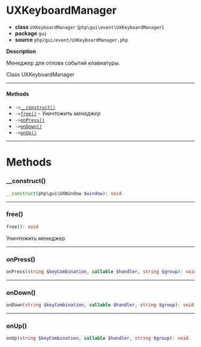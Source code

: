 # UXKeyboardManager

- **class** `UXKeyboardManager` (`php\gui\event\UXKeyboardManager`)
- **package** `gui`
- **source** `php/gui/event/UXKeyboardManager.php`

**Description**

Менеджер для отлова событий клавиатуры.

Class UXKeyboardManager

---

#### Methods

- `->`[`__construct()`](#method-__construct)
- `->`[`free()`](#method-free) - _Уничтожить менеджер_
- `->`[`onPress()`](#method-onpress)
- `->`[`onDown()`](#method-ondown)
- `->`[`onUp()`](#method-onup)

---
# Methods

<a name="method-__construct"></a>

### __construct()
```php
__construct(php\gui\UXWindow $window): void
```

---

<a name="method-free"></a>

### free()
```php
free(): void
```
Уничтожить менеджер

---

<a name="method-onpress"></a>

### onPress()
```php
onPress(string $keyCombination, callable $handler, string $group): void
```

---

<a name="method-ondown"></a>

### onDown()
```php
onDown(string $keyCombination, callable $handler, string $group): void
```

---

<a name="method-onup"></a>

### onUp()
```php
onUp(string $keyCombination, callable $handler, string $group): void
```